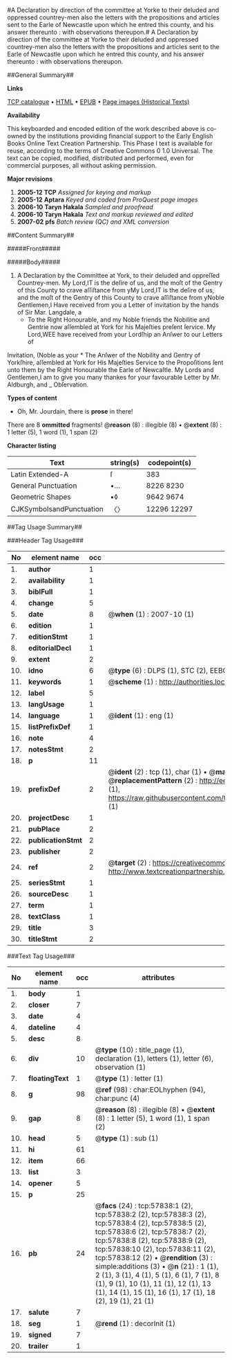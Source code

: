 #A Declaration by direction of the committee at Yorke to their deluded and oppressed countrey-men also the letters with the propositions and articles sent to the Earle of Newcastle upon which he entred this county, and his answer thereunto : with observations thereupon.#
A Declaration by direction of the committee at Yorke to their deluded and oppressed countrey-men also the letters with the propositions and articles sent to the Earle of Newcastle upon which he entred this county, and his answer thereunto : with observations thereupon.

##General Summary##

**Links**

[TCP catalogue](http://www.ota.ox.ac.uk/tcp/)  • 
[HTML](http://tei.it.ox.ac.uk/tcp/Texts-HTML/free/A69/A69906.html)  • 
[EPUB](http://tei.it.ox.ac.uk/tcp/Texts-EPUB/free/A69/A69906.epub) • 
[Page images (Historical Texts)](https://data.historicaltexts.jisc.ac.uk/view?pubId=eebo-12259899e&pageId=eebo-12259899e-57838-1)

**Availability**

This keyboarded and encoded edition of the
	       work described above is co-owned by the institutions
	       providing financial support to the Early English Books
	       Online Text Creation Partnership. This Phase I text is
	       available for reuse, according to the terms of Creative
	       Commons 0 1.0 Universal. The text can be copied,
	       modified, distributed and performed, even for
	       commercial purposes, all without asking permission.

**Major revisions**

1. __2005-12__ __TCP__ *Assigned for keying and markup*
1. __2005-12__ __Aptara__ *Keyed and coded from ProQuest page images*
1. __2006-10__ __Taryn Hakala__ *Sampled and proofread*
1. __2006-10__ __Taryn Hakala__ *Text and markup reviewed and edited*
1. __2007-02__ __pfs__ *Batch review (QC) and XML conversion*

##Content Summary##

#####Front#####

#####Body#####

1. A Declaration by the Committee at York, to
their deluded and oppreſſed Countrey-men.
My Lord,IT is the deſire of us, and the moſt of the Gentry
of this County to crave aſſiſtance from
yMy Lord,IT is the deſire of us, and the moſt of the Gentry
of this County to crave aſſiſtance from
yNoble Gentlemen,I Have received from you a Letter of invitation
by the hands of Sir Mar. Langdale,
a
      * To the Right Honourable, and my Noble friends
the Nobilitie and Gentrie now aſſembled at
York for his Majeſties preſent ſervice.
My Lord,WEE have received from your Lordſhip
an Anſwer to our Letters of

Invitation, (Noble as your
      * The Anſwer of the Nobility and Gentry of
Yorkſhire, aſſembled at York for His Majeſties
Service to the Propoſitions ſent unto
them by the Right Honourable the Earle
of Newcaſtle.
My Lords and Gentlemen,I am to give you many thankes for your favourable
Letter by Mr. Aldburgh, and
    _ Obſervation.

**Types of content**

  * Oh, Mr. Jourdain, there is **prose** in there!

There are 8 **ommitted** fragments! 
 @__reason__ (8) : illegible (8)  •  @__extent__ (8) : 1 letter (5), 1 word (1), 1 span (2)

**Character listing**


|Text|string(s)|codepoint(s)|
|---|---|---|
|Latin Extended-A|ſ|383|
|General Punctuation|•…|8226 8230|
|Geometric Shapes|▪◊|9642 9674|
|CJKSymbolsandPunctuation|〈〉|12296 12297|

##Tag Usage Summary##

###Header Tag Usage###

|No|element name|occ|attributes|
|---|---|---|---|
|1.|__author__|1||
|2.|__availability__|1||
|3.|__biblFull__|1||
|4.|__change__|5||
|5.|__date__|8| @__when__ (1) : 2007-10 (1)|
|6.|__edition__|1||
|7.|__editionStmt__|1||
|8.|__editorialDecl__|1||
|9.|__extent__|2||
|10.|__idno__|6| @__type__ (6) : DLPS (1), STC (2), EEBO-CITATION (1), OCLC (1), VID (1)|
|11.|__keywords__|1| @__scheme__ (1) : http://authorities.loc.gov/ (1)|
|12.|__label__|5||
|13.|__langUsage__|1||
|14.|__language__|1| @__ident__ (1) : eng (1)|
|15.|__listPrefixDef__|1||
|16.|__note__|4||
|17.|__notesStmt__|2||
|18.|__p__|11||
|19.|__prefixDef__|2| @__ident__ (2) : tcp (1), char (1)  •  @__matchPattern__ (2) : ([0-9\-]+):([0-9IVX]+) (1), (.+) (1)  •  @__replacementPattern__ (2) : http://eebo.chadwyck.com/downloadtiff?vid=$1&page=$2 (1), https://raw.githubusercontent.com/textcreationpartnership/Texts/master/tcpchars.xml#$1 (1)|
|20.|__projectDesc__|1||
|21.|__pubPlace__|2||
|22.|__publicationStmt__|2||
|23.|__publisher__|2||
|24.|__ref__|2| @__target__ (2) : https://creativecommons.org/publicdomain/zero/1.0/ (1), http://www.textcreationpartnership.org/docs/. (1)|
|25.|__seriesStmt__|1||
|26.|__sourceDesc__|1||
|27.|__term__|1||
|28.|__textClass__|1||
|29.|__title__|3||
|30.|__titleStmt__|2||


###Text Tag Usage###

|No|element name|occ|attributes|
|---|---|---|---|
|1.|__body__|1||
|2.|__closer__|7||
|3.|__date__|4||
|4.|__dateline__|4||
|5.|__desc__|8||
|6.|__div__|10| @__type__ (10) : title_page (1), declaration (1), letters (1), letter (6), observation (1)|
|7.|__floatingText__|1| @__type__ (1) : letter (1)|
|8.|__g__|98| @__ref__ (98) : char:EOLhyphen (94), char:punc (4)|
|9.|__gap__|8| @__reason__ (8) : illegible (8)  •  @__extent__ (8) : 1 letter (5), 1 word (1), 1 span (2)|
|10.|__head__|5| @__type__ (1) : sub (1)|
|11.|__hi__|61||
|12.|__item__|66||
|13.|__list__|3||
|14.|__opener__|5||
|15.|__p__|25||
|16.|__pb__|24| @__facs__ (24) : tcp:57838:1 (2), tcp:57838:2 (2), tcp:57838:3 (2), tcp:57838:4 (2), tcp:57838:5 (2), tcp:57838:6 (2), tcp:57838:7 (2), tcp:57838:8 (2), tcp:57838:9 (2), tcp:57838:10 (2), tcp:57838:11 (2), tcp:57838:12 (2)  •  @__rendition__ (3) : simple:additions (3)  •  @__n__ (21) : 1 (1), 2 (1), 3 (1), 4 (1), 5 (1), 6 (1), 7 (1), 8 (1), 9 (1), 10 (1), 11 (1), 12 (1), 13 (1), 14 (1), 15 (1), 16 (1), 17 (1), 18 (2), 19 (1), 21 (1)|
|17.|__salute__|7||
|18.|__seg__|1| @__rend__ (1) : decorInit (1)|
|19.|__signed__|7||
|20.|__trailer__|1||
